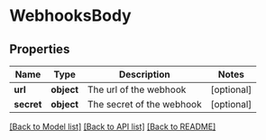 # WebhooksBody

## Properties
Name | Type | Description | Notes
------------ | ------------- | ------------- | -------------
**url** | **object** | The url of the webhook | [optional] 
**secret** | **object** | The secret of the webhook | [optional] 

[[Back to Model list]](../README.md#documentation-for-models) [[Back to API list]](../README.md#documentation-for-api-endpoints) [[Back to README]](../README.md)

